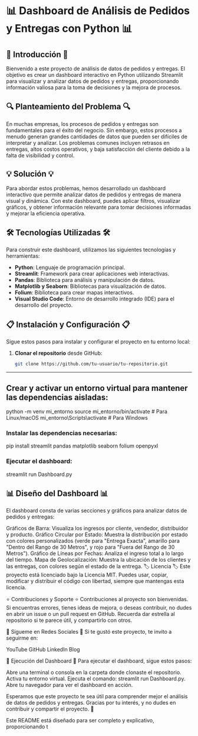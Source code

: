 # 📊 Dashboard de Análisis de Pedidos y Entregas con Python 📊

## 🌟 Introducción 🌟
Bienvenido a este proyecto de análisis de datos de pedidos y entregas. El objetivo es crear un dashboard interactivo en Python utilizando Streamlit para visualizar y analizar datos de pedidos y entregas, proporcionando información valiosa para la toma de decisiones y la mejora de procesos.

## 🔍 Planteamiento del Problema 🔍
En muchas empresas, los procesos de pedidos y entregas son fundamentales para el éxito del negocio. Sin embargo, estos procesos a menudo generan grandes cantidades de datos que pueden ser difíciles de interpretar y analizar. Los problemas comunes incluyen retrasos en entregas, altos costos operativos, y baja satisfacción del cliente debido a la falta de visibilidad y control.

## 💡 Solución 💡
Para abordar estos problemas, hemos desarrollado un dashboard interactivo que permite analizar datos de pedidos y entregas de manera visual y dinámica. Con este dashboard, puedes aplicar filtros, visualizar gráficos, y obtener información relevante para tomar decisiones informadas y mejorar la eficiencia operativa.

## 🛠️ Tecnologías Utilizadas 🛠️
Para construir este dashboard, utilizamos las siguientes tecnologías y herramientas:
- **Python**: Lenguaje de programación principal.
- **Streamlit**: Framework para crear aplicaciones web interactivas.
- **Pandas**: Biblioteca para análisis y manipulación de datos.
- **Matplotlib y Seaborn**: Bibliotecas para visualización de datos.
- **Folium**: Biblioteca para crear mapas interactivos.
- **Visual Studio Code**: Entorno de desarrollo integrado (IDE) para el desarrollo del proyecto.

## 📋 Instalación y Configuración 📋
Sigue estos pasos para instalar y configurar el proyecto en tu entorno local:

1. **Clonar el repositorio** desde GitHub:
   ```bash
   git clone https://github.com/tu-usuario/tu-repositorio.git

---
## Crear y activar un entorno virtual para mantener las dependencias aisladas:

python -m venv mi_entorno
source mi_entorno/bin/activate  # Para Linux/macOS
mi_entorno\Scripts\activate  # Para Windows

### Instalar las dependencias necesarias:

pip install streamlit pandas matplotlib seaborn folium openpyxl

### Ejecutar el dashboard:


streamlit run Dashboard.py

## 📊 Diseño del Dashboard 📊

El dashboard consta de varias secciones y gráficos para analizar datos de pedidos y entregas:

Gráficos de Barra: Visualiza los ingresos por cliente, vendedor, distribuidor y producto.
Gráfico Circular por Estado: Muestra la distribución por estado con colores personalizados (verde para "Entrega Exacta", amarillo para "Dentro del Rango de 30 Metros", y rojo para "Fuera del Rango de 30 Metros").
Gráfico de Líneas por Fechas: Analiza el ingreso total a lo largo del tiempo.
Mapa de Geolocalización: Muestra la ubicación de los clientes y las entregas, con colores según el estado de la entrega.
🏷️ Licencia 🏷️
Este proyecto está licenciado bajo la Licencia MIT. Puedes usar, copiar, modificar y distribuir el código con libertad, siempre que mantengas esta licencia.

⭐ Contribuciones y Soporte ⭐
Contribuciones al proyecto son bienvenidas. Si encuentras errores, tienes ideas de mejora, o deseas contribuir, no dudes en abrir un issue o un pull request en GitHub. Recuerda dar estrella al repositorio si te parece útil, y compartirlo con otros.

📣 Sígueme en Redes Sociales 📣
Si te gustó este proyecto, te invito a seguirme en:

YouTube
GitHub
LinkedIn
Blog

🚀 Ejecución del Dashboard 🚀
Para ejecutar el dashboard, sigue estos pasos:

Abre una terminal o consola en la carpeta donde clonaste el repositorio.
Activa tu entorno virtual.
Ejecuta el comando: streamlit run Dashboard.py.
Abre tu navegador para ver el dashboard en acción.

Esperamos que este proyecto te sea útil para comprender mejor el análisis de datos de pedidos y entregas. Gracias por tu interés, y no dudes en contribuir y compartir el proyecto. 🚀

Este README está diseñado para ser completo y explicativo, proporcionando t
